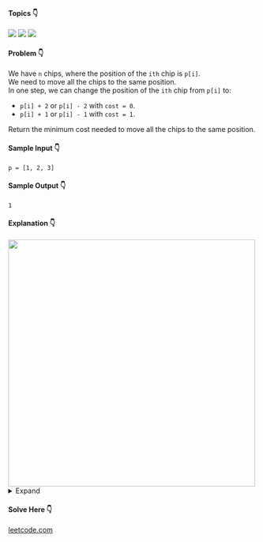 #### Topics :point_down:
![](https://img.shields.io/badge/-array-wheat) 
![](https://img.shields.io/badge/-greedy-wheat)
![](https://img.shields.io/badge/-math-wheat)

#### Problem :point_down:
We have `n` chips, where the position of the `ith` chip is `p[i]`.  
We need to move all the chips to the same position.  
In one step, we can change the position of the `ith` chip from `p[i]` to:
- `p[i] + 2` or `p[i] - 2` with `cost = 0`.
- `p[i] + 1` or `p[i] - 1` with `cost = 1`.

Return the minimum cost needed to move all the chips to the same position.
#### Sample Input :point_down:
```
p = [1, 2, 3]
```
#### Sample Output :point_down:
```
1
```
#### Explanation :point_down:
<img src="https://assets.leetcode.com/uploads/2020/08/15/chips_e1.jpg" width="500">
<details>
<summary>Expand</summary>

#### Python :point_down:
```py
def solve(p):            
    e = 0 # even
    o = 0 # odd

    for i in p:
        if i % 2 == 0:
            e += 1
        else:
            o += 1

    return min(e, o)
```
#### Time Complexity :point_down:
```
o(n)
```
#### Space Complexity :point_down:
```
O(1)
```
</details>

#### Solve Here :point_down:
[leetcode.com](https://leetcode.com/problems/minimum-cost-to-move-chips-to-the-same-position/)
